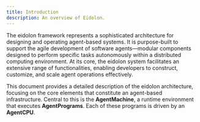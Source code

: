 ```yaml
---
title: Introduction
description: An overview of Eidolon.
---
```


The eidolon framework represents a sophisticated architecture for designing and operating agent-based systems. It is purpose-built to support the agile development of software agents—modular components designed to perform specific tasks autonomously
within a distributed computing environment. At its core, the eidolon system facilitates an extensive range of functionalities, enabling developers to construct, customize, and scale agent operations effectively.

This document provides a detailed description of the eidolon architecture, focusing on the core elements that constitute an agent-based infrastructure. Central to this is the **AgentMachine**, a runtime environment that executes **AgentPrograms**.
Each of these programs is driven by an **AgentCPU**.
